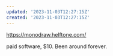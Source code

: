 ```yaml
---
updated: '2023-11-03T12:27:15Z'
created: '2023-11-03T12:27:15Z'
---
```

https://monodraw.helftone.com/

paid software, $10. Been around forever.